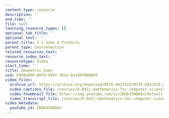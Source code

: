 ```yaml
---
content_type: resource
description: ''
end_time: ''
file: null
learning_resource_types: []
optional_tab_title: ''
optional_text: ''
parent_title: 3.1 Sums & Products
parent_type: CourseSection
related_resources_text: ''
resource_index_text: ''
resourcetype: Video
start_time: ''
title: Geometric Sums
uid: b949e896-86fd-950f-361e-8a18df0066b9
video_files:
  archive_url: https://archive.org/download/MIT6.042JS15/MIT6_042JS15_geometricsum_video_ipod.mp4
  video_captions_file: /courses/6-042j-mathematics-for-computer-science-spring-2015/47732a419d4655748c49698093e6633c_ZDQk45NQbEo.vtt
  video_thumbnail_file: https://img.youtube.com/vi/ZDQk45NQbEo/default.jpg
  video_transcript_file: /courses/6-042j-mathematics-for-computer-science-spring-2015/c0ef67da07f681b1d8fd06fe716385a5_ZDQk45NQbEo.pdf
video_metadata:
  youtube_id: ZDQk45NQbEo
---
```

